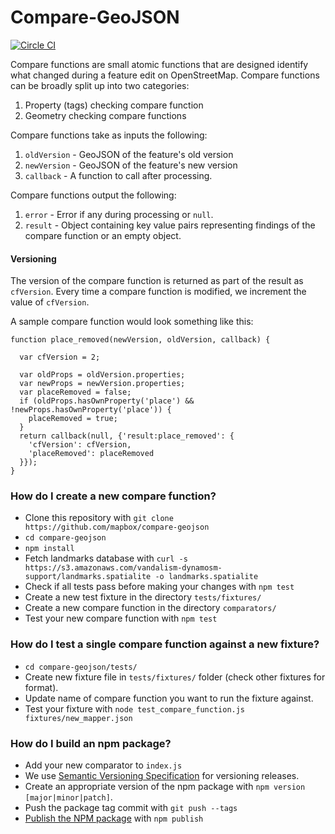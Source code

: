 # Compare-GeoJSON


[![Circle CI](https://circleci.com/gh/mapbox/compare-geojson.svg?style=svg)](https://circleci.com/gh/mapbox/compare-geojson)


Compare functions are small atomic functions that are designed identify what changed during a feature edit on OpenStreetMap. Compare functions can be broadly split up into two categories:
1. Property (tags) checking compare function
2. Geometry checking compare functions

Compare functions take as inputs the following:

1. `oldVersion` - GeoJSON of the feature's old version
2. `newVersion` - GeoJSON of the feature's new version
3. `callback` - A function to call after processing.

Compare functions output the following:

1. `error` - Error if any during processing or `null`.
2. `result` - Object containing key value pairs representing findings of the compare function or an empty object.


#### Versioning
The version of the compare function is returned as part of the result as `cfVersion`. Every time a compare function is modified, we increment the value of `cfVersion`.

A sample compare function would look something like this:

```
function place_removed(newVersion, oldVersion, callback) {

  var cfVersion = 2;

  var oldProps = oldVersion.properties;
  var newProps = newVersion.properties;
  var placeRemoved = false;
  if (oldProps.hasOwnProperty('place') && !newProps.hasOwnProperty('place')) {
    placeRemoved = true;
  }
  return callback(null, {'result:place_removed': {
    'cfVersion': cfVersion,
    'placeRemoved': placeRemoved
  }});
}
```

### How do I create a new compare function?
* Clone this repository with `git clone https://github.com/mapbox/compare-geojson`
* `cd compare-geojson`
* `npm install`
* Fetch landmarks database with `curl -s https://s3.amazonaws.com/vandalism-dynamosm-support/landmarks.spatialite -o landmarks.spatialite`
* Check if all tests pass before making your changes with `npm test`
* Create a new test fixture in the directory `tests/fixtures/`
* Create a new compare function in the directory `comparators/`
* Test your new compare function with `npm test`


### How do I test a single compare function against a new fixture?
* `cd compare-geojson/tests/`
* Create new fixture file in `tests/fixtures/` folder (check other fixtures for format).
* Update name of compare function you want to run the fixture against.
* Test your fixture with `node test_compare_function.js fixtures/new_mapper.json`


### How do I build an npm package?
- Add your new comparator to `index.js`
- We use [Semantic Versioning Specification](http://semver.org/) for versioning releases.
- Create an appropriate version of the npm package with `npm version [major|minor|patch]`.
- Push the package tag commit with `git push --tags`
- [Publish the NPM package](https://www.npmjs.com/package/compare-geojson) with `npm publish`

